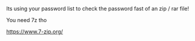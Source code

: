 Its using your password list to check the password fast of an zip / rar file!

You need 7z tho

https://www.7-zip.org/
